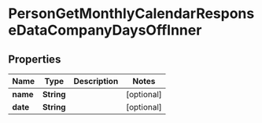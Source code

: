 

# PersonGetMonthlyCalendarResponseDataCompanyDaysOffInner


## Properties

| Name | Type | Description | Notes |
|------------ | ------------- | ------------- | -------------|
|**name** | **String** |  |  [optional] |
|**date** | **String** |  |  [optional] |




